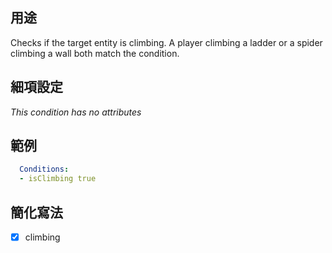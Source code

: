 ## 用途
Checks if the target entity is climbing. A player climbing a ladder or a spider climbing a wall both match the condition.


## 細項設定
*This condition has no attributes*


## 範例
```yaml
  Conditions:
  - isClimbing true
```


## 簡化寫法
- [x] climbing